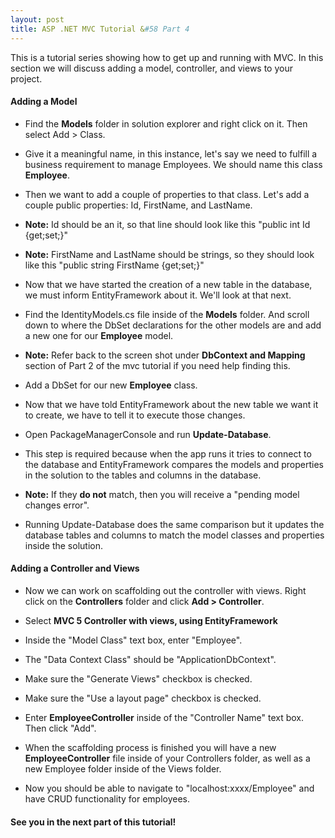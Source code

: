 ```yaml
---
layout: post
title: ASP .NET MVC Tutorial &#58 Part 4
---
```


This is a tutorial series showing how to get up and running with MVC. In this section we will discuss adding a model, controller, and views to your project.

#### Adding a Model
* Find the **Models** folder in solution explorer and right click on it. Then select Add > Class.
* Give it a meaningful name, in this instance, let's say we need to fulfill a business requirement to manage Employees. We should name this class **Employee**.

* Then we want to add a couple of properties to that class. Let's add a couple public properties: Id, FirstName, and LastName.

* **Note:** Id should be an it, so that line should look like this "public int Id {get;set;}"

* **Note:** FirstName and LastName should be strings, so they should look like this "public string FirstName {get;set;}"

* Now that we have started the creation of a new table in the database, we must inform EntityFramework about it. We'll look at that next.

* Find the IdentityModels.cs file inside of the **Models** folder. And scroll down to where the DbSet declarations for the other models are and add a new one for our **Employee** model.

* **Note:** Refer back to the screen shot under **DbContext and Mapping** section of Part 2 of the mvc tutorial if you need help finding this.

* Add a DbSet for our new **Employee** class.

* Now that we have told EntityFramework about the new table we want it to create, we have to tell it to execute those changes.

* Open PackageManagerConsole and run **Update-Database**.

* This step is required because when the app runs it tries to connect to the database and EntityFramework compares the models and properties in the solution to the tables and columns in the database.

* **Note:** If they **do not** match, then you will receive a "pending model changes error".

* Running Update-Database does the same comparison but it updates the database tables and columns to match the model classes and properties inside the solution.

#### Adding a Controller and Views

* Now we can work on scaffolding out the controller with views. Right click on the **Controllers** folder and click **Add > Controller**.

* Select **MVC 5 Controller with views, using EntityFramework**

* Inside the "Model Class" text box, enter "Employee".

* The "Data Context Class" should be "ApplicationDbContext".

* Make sure the "Generate Views" checkbox is checked.

* Make sure the "Use a layout page" checkbox is checked.

* Enter **EmployeeController** inside of the "Controller Name" text box. Then click "Add".

* When the scaffolding process is finished you will have a new **EmployeeController** file inside of your Controllers folder, as well as a new Employee folder inside of the Views folder.

* Now you should be able to navigate to "localhost:xxxx/Employee" and have CRUD functionality for employees.

#### See you in the next part of this tutorial!
